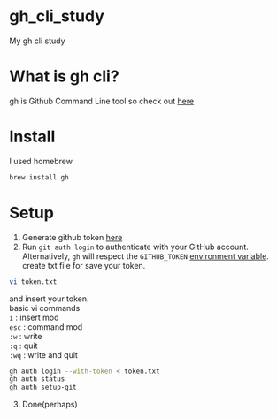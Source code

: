 # gh_cli_study

My gh cli study

# What is gh cli?
gh is Github Command Line tool so check out [here](https://cli.github.com/)

# Install
I used homebrew

```bash
brew install gh
```

# Setup

1. Generate github token [here](https://github.com/settings/tokens)
2. Run `git auth login` to authenticate with your GitHub account. Alternatively, `gh` will respect the `GITHUB_TOKEN` [environment variable](https://cli.github.com/manual/gh_help_environment).
create txt file for save your token.

```bash
vi token.txt
```

and insert your token.\
basic vi commands\
`i` : insert mod\
`esc` : command mod\
`:w` : write\
`:q` : quit\
`:wq` : write and quit

```bash
gh auth login --with-token < token.txt
gh auth status
gh auth setup-git
```
3. Done(perhaps)


